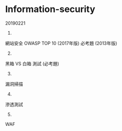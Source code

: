 # Information-security

20190221

1.
網站安全
OWASP  TOP 10
(2017年版) 必考題
(2013年版)

2.
黑箱 VS 白箱 測試 (必考題)

3.
漏洞掃描

4.
滲透測試

5.
WAF
